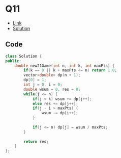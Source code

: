 # Q11

- [Link](https://leetcode.com/problems/new-21-game/)
- [Solution](https://leetcode.com/problems/new-21-game/submissions/881936733/)

## Code

```cpp
class Solution {
public:
    double new21Game(int n, int k, int maxPts) {
        if(k == 0 || k + maxPts <= n) return 1.0;
        vector<double> dp(n + 1);
        dp[0] = 1;
        int j = 0, i = 0;
        double wsum = 0, res = 0;
        while(j <= n) {
            if(j < k) wsum += dp[j++];
            else res += dp[j++];
            if(j - i > maxPts) {
                wsum -= dp[i++];
            }
            
            if(j <= n) dp[j] = wsum / maxPts;
        }
        
        return res;
    }
};
```